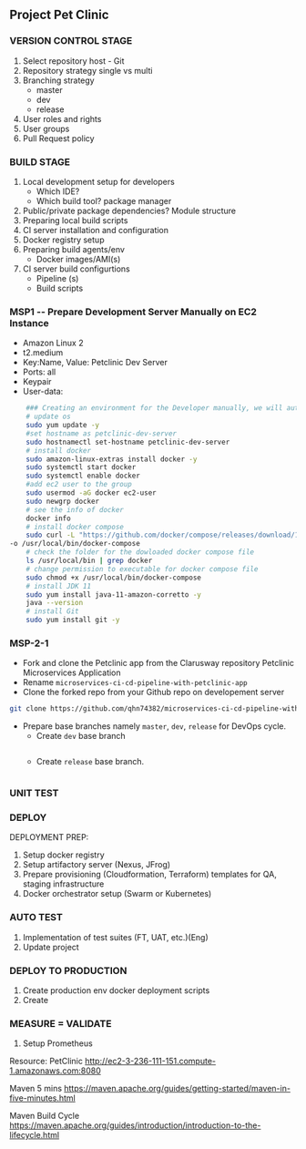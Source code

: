 ## Project Pet Clinic
### VERSION CONTROL STAGE
1. Select repository host - Git
2. Repository strategy single vs multi
3. Branching strategy
   * master
   * dev
   * release
4. User roles and rights
5. User groups
6. Pull Request policy


### BUILD STAGE
1. Local development setup for developers
   * Which IDE?
   * Which build tool? package manager
2. Public/private package dependencies? Module structure
3. Preparing local build scripts
4. CI server installation and configuration
5. Docker registry setup
6. Preparing build agents/env
   * Docker images/AMI(s)
7. CI server build configurtions
   * Pipeline (s)
   * Build scripts


### MSP1 -- Prepare Development Server Manually on EC2 Instance
- Amazon Linux 2
- t2.medium
- Key:Name, Value: Petclinic Dev Server
- Ports: all
- Keypair
- User-data:
```bash
    ### Creating an environment for the Developer manually, we will automate everything later on
    # update os
    sudo yum update -y
    #set hostname as petclinic-dev-server
    sudo hostnamectl set-hostname petclinic-dev-server
    # install docker
    sudo amazon-linux-extras install docker -y
    sudo systemctl start docker
    sudo systemctl enable docker
    #add ec2 user to the group
    sudo usermod -aG docker ec2-user
    sudo newgrp docker
    # see the info of docker
    docker info 
    # install docker compose
    sudo curl -L "https://github.com/docker/compose/releases/download/1.26.2/docker-compose-$(uname -s)-$(uname -m)" \
-o /usr/local/bin/docker-compose
    # check the folder for the dowloaded docker compose file
    ls /usr/local/bin | grep docker
    # change permission to executable for docker compose file
    sudo chmod +x /usr/local/bin/docker-compose
    # install JDK 11
    sudo yum install java-11-amazon-corretto -y
    java --version
    # install Git
    sudo yum install git -y

```
### MSP-2-1 
- Fork and clone the Petclinic app from the Clarusway repository Petclinic Microservices Application
- Rename `microservices-ci-cd-pipeline-with-petclinic-app`
- Clone the forked repo from your Github repo on developement server
```bash
git clone https://github.com/qhn74382/microservices-ci-cd-pipeline-with-petclinic-app.git
```
- Prepare base branches namely `master`, `dev`, `release` for DevOps cycle.
  - Create `dev` base branch
  ```bash

  ```
  - Create `release` base branch.
  ```bash

  ```
### UNIT TEST



### DEPLOY
DEPLOYMENT PREP:
1. Setup docker registry
2. Setup artifactory server (Nexus, JFrog)
3. Prepare provisioning (Cloudformation, Terraform) templates for QA, staging infrastructure
4. Docker orchestrator setup (Swarm or Kubernetes)

### AUTO TEST
1. Implementation of test suites (FT, UAT, etc.)(Eng)
2. Update project

### DEPLOY TO PRODUCTION
1. Create production env docker deployment scripts
2. Create 


### MEASURE = VALIDATE
1. Setup Prometheus

Resource:
PetClinic
http://ec2-3-236-111-151.compute-1.amazonaws.com:8080

Maven 5 mins
https://maven.apache.org/guides/getting-started/maven-in-five-minutes.html

Maven Build Cycle
https://maven.apache.org/guides/introduction/introduction-to-the-lifecycle.html